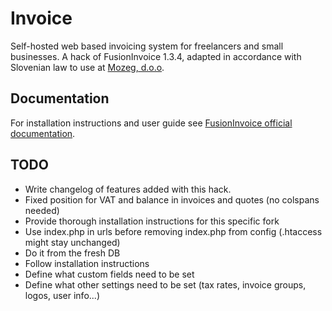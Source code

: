 Invoice
=======

Self-hosted web based invoicing system for freelancers and small businesses. A hack of FusionInvoice 1.3.4, adapted in accordance with Slovenian law to use at [Mozeg, d.o.o](http://mozeg.com).

Documentation
-------------

For installation instructions and user guide see [FusionInvoice official documentation](https://web.archive.org/web/20131205221156/http://docs.fusioninvoice.com/1.3/Requirements.html).

TODO
----
* Write changelog of features added with this hack.
* Fixed position for VAT and balance in invoices and quotes (no colspans needed)
* Provide thorough installation instructions for this specific fork
 * Use index.php in urls before removing index.php from config (.htaccess might stay unchanged)
 * Do it from the fresh DB
 * Follow installation instructions
 * Define what custom fields need to be set
 * Define what other settings need to be set (tax rates, invoice groups, logos, user info...)
